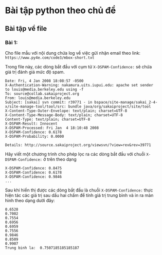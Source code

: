 # Bài tập python theo chủ đề

## Bài tập về file

### Bài 1:
Cho file mẫu với nội dung chứa log về việc gửi nhận email theo link: `https://www.py4e.com/code3/mbox-short.txt`

Trong file này, các dòng bắt đầu với cụm từ  `X-DSPAM-Confidence:` sẽ chứa giá trị đánh giá mức độ spam.
```
Date: Fri, 4 Jan 2008 18:08:57 -0500
X-Authentication-Warning: nakamura.uits.iupui.edu: apache set sender to louis@media.berkeley.edu using -f
To: source@collab.sakaiproject.org
From: louis@media.berkeley.edu
Subject: [sakai] svn commit: r39771 - in bspace/site-manage/sakai_2-4-x/site-manage-tool/tool/src: bundle java/org/sakaiproject/site/tool
X-Content-Type-Outer-Envelope: text/plain; charset=UTF-8
X-Content-Type-Message-Body: text/plain; charset=UTF-8
Content-Type: text/plain; charset=UTF-8
X-DSPAM-Result: Innocent
X-DSPAM-Processed: Fri Jan  4 18:10:48 2008
X-DSPAM-Confidence: 0.6178
X-DSPAM-Probability: 0.0000

Details: http://source.sakaiproject.org/viewsvn/?view=rev&rev=39771
```

Hãy viết một chương trình cho phép lọc ra các dòng bắt đầu với chuỗi `X-DSPAM-Confidence:` ở trên theo dạng

```
X-DSPAM-Confidence: 0.8475
X-DSPAM-Confidence: 0.6178
X-DSPAM-Confidence: 0.9846
...
```

Sau khi hiển thị được các dòng bắt đầu là chuỗi `X-DSPAM-Confidence:`  thực hiện tác các giá trị sau dấu hai chấm để tính giá trị trung bình và in ra màn hình theo dạng dưới đây:

```
0.6528
0.7002
0.7554
0.6956
0.6959
0.7556
0.9846
0.8509
0.9907
Trung binh la:  0.7507185185185187
```


